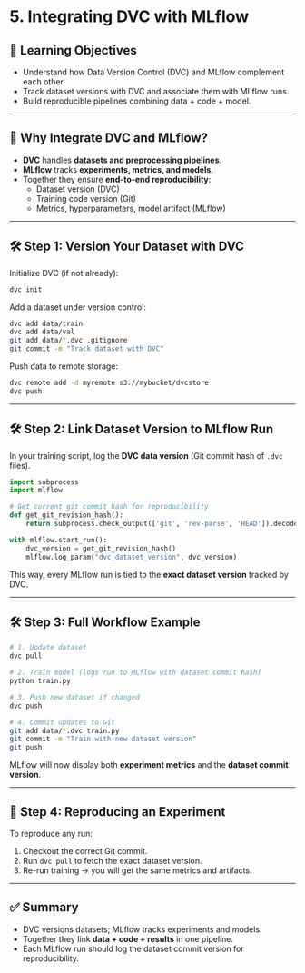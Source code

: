 # 5. Integrating DVC with MLflow

## 🎯 Learning Objectives
- Understand how Data Version Control (DVC) and MLflow complement each other.
- Track dataset versions with DVC and associate them with MLflow runs.
- Build reproducible pipelines combining data + code + model.

---

## 📘 Why Integrate DVC and MLflow?
- **DVC** handles **datasets and preprocessing pipelines**.  
- **MLflow** tracks **experiments, metrics, and models**.  
- Together they ensure **end-to-end reproducibility**:  
  - Dataset version (DVC)  
  - Training code version (Git)  
  - Metrics, hyperparameters, model artifact (MLflow)  

---

## 🛠 Step 1: Version Your Dataset with DVC

Initialize DVC (if not already):
```bash
dvc init
```

Add a dataset under version control:
```bash
dvc add data/train
dvc add data/val
git add data/*.dvc .gitignore
git commit -m "Track dataset with DVC"
```

Push data to remote storage:
```bash
dvc remote add -d myremote s3://mybucket/dvcstore
dvc push
```

---

## 🛠 Step 2: Link Dataset Version to MLflow Run

In your training script, log the **DVC data version** (Git commit hash of `.dvc` files).

```python
import subprocess
import mlflow

# Get current git commit hash for reproducibility
def get_git_revision_hash():
    return subprocess.check_output(['git', 'rev-parse', 'HEAD']).decode('ascii').strip()

with mlflow.start_run():
    dvc_version = get_git_revision_hash()
    mlflow.log_param("dvc_dataset_version", dvc_version)
```

This way, every MLflow run is tied to the **exact dataset version** tracked by DVC.

---

## 🛠 Step 3: Full Workflow Example

```bash
# 1. Update dataset
dvc pull

# 2. Train model (logs run to MLflow with dataset commit hash)
python train.py

# 3. Push new dataset if changed
dvc push

# 4. Commit updates to Git
git add data/*.dvc train.py
git commit -m "Train with new dataset version"
git push
```

MLflow will now display both **experiment metrics** and the **dataset commit version**.

---

## 🧩 Step 4: Reproducing an Experiment

To reproduce any run:
1. Checkout the correct Git commit.  
2. Run `dvc pull` to fetch the exact dataset version.  
3. Re-run training → you will get the same metrics and artifacts.  

---

## ✅ Summary
- DVC versions datasets; MLflow tracks experiments and models.  
- Together they link **data + code + results** in one pipeline.  
- Each MLflow run should log the dataset commit version for reproducibility.  
